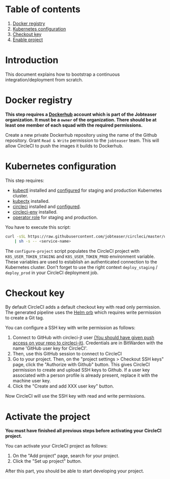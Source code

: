 # Table of contents
1. [Docker registry](#docker-registry)
2. [Kubernetes configuration](#kubernetes-configuration)
3. [Checkout key](#checkout-key)
4. [Enable project](#enable-project)

# Introduction
This document explains how to bootstrap a continuous integration/deployment
from scratch.

# Docker registry
**This step requires a [Dockerhub](https://hub.docker.com) account which is
part of the Jobteaser organization. It must be a `owner` of the
organization. There should be at least one member of each squad with the
required permissions.**

Create a new private Dockerhub repository using the name of the Github
repository. Grant `Read & Write` permission to the `jobteaser` team. This
will allow CircleCI to push the images it builds to Dockerhub.

# Kubernetes configuration
This step requires:
- [kubectl](https://kubernetes.io/docs/tasks/tools/install-kubectl) installed
  and
  [configured](https://github.com/jobteaser/service/blob/master/doc/howto.md#how-to-login-on-the-kubernetes-cluster)
  for staging and production Kubernetes cluster.
- [kubectx](https://github.com/ahmetb/kubectx) installed.
- [circleci](https://circleci.com/docs/2.0/local-cli/#installation) installed
  and [configured](https://circleci.com/account/api).
- [circleci-env](https://github.com/jobteaser-oss/circleci-env) installed.
- [operator
  role](https://github.com/jobteaser/kubernetes-namespaces/blob/master/doc/handbook.md#access-management)
  for staging and production.

You have to execute this script:

```sh
curl -sSL https://raw.githubusercontent.com/jobteaser/circleci/master/utils/configure-project \
    | sh -s -- <service-name>
```

The `configure-project` script populates the CircleCI project with
`K8S_USER_TOKEN_STAGING` and `K8S_USER_TOKEN_PROD` environment variable.
These variables are used to establish an authenticated connection to the
Kubernetes cluster. Don't forget to use the right context `deploy_staging` / 
`deploy_prod` in your CircleCI deployment job.

# Checkout key
By default CircleCI adds a default checkout key with read only permission. The
generated pipeline uses the [Helm
orb](https://github.com/jobteaser/circleci/blob/master/orbs/helm/orb.yml)
which requires write permission to create a Git tag.

You can configure a SSH key with write permission as follows:
1. Connect to GitHub with circleci-jt user [(You should have given push access on your repo to 
   circleci-jt)](https://github.com/jobteaser/service/blob/master/doc/bootstrap.md#repository).
   Credentials are in BitWarden with the name 'GitHub user key for CircleCI'.
2. Then, use this GitHub session to connect to CircleCI
3. Go to your project. Then, on the "project settings > Checkout SSH keys" page, click the
   "Authorize with Github" button. This gives CircleCI permission to
   create and upload SSH keys to Github. If a user key associated with a person profile is already present, replace it with the machine user key. 
4. Click the "Create and add XXX user key" button.

Now CircleCI will use the SSH key with read and write permissions.

# Activate the project
**You must have finished all previous steps before activating your CircleCI
project.**

You can activate your CircleCI project as follows:
1. On the "Add project" page, search for your project.
2. Click the "Set up project" button.

After this part, you should be able to start developing your project.
